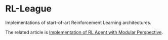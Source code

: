 # RL-League
Implementations of start-of-art Reinforcement Learning architectures.

The related article is [Implementation of RL Agent with Modular Perspective](http://fzruniverse.life/2018/03/24/Modular-Architecture-for-Implementing-RL-Agent/).
